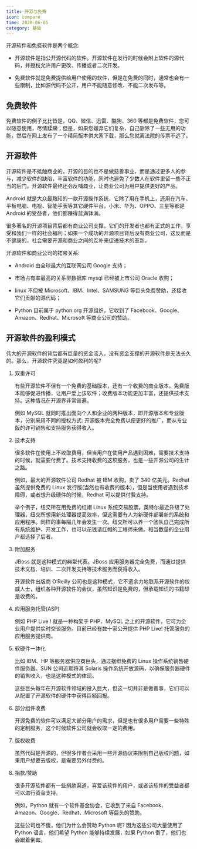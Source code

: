 ```yaml
---
title: 开源与免费
icon: compare
time: 2020-06-05
category: 基础
---
```


开源软件和免费软件是两个概念:

- 开源软件是指公开源代码的软件。开源软件在发行的时候会附上软件的源代码，并授权允许用户更改、传播或者二次开发。

- 免费软件就是免费提供给用户使用的软件，但是在免费的同时，通常也会有一些限制，比如源代码不公开，用户不能随意修改、不能二次发布等。

<!-- more -->

## 免费软件

免费软件的例子比比皆是，QQ、微信、迅雷、酷狗、360 等都是免费软件，您可以随意使用，尽情蹂躏；但是，如果您嫌弃它们复杂，自己删除了一些无用的功能，然后在网上发布了一个精简版本供大家下载，那么您就离法院的传票不远了。

## 开源软件

开源软件是不抵触商业的，开源的目的也不是做慈善事业，而是通过更多人的参与，减少软件的缺陷，丰富软件的功能，同时也避免了少数人在软件里留一些不正当的后门。开源软件最终还会反哺商业，让商业公司为用户提供更好的产品。

Android 就是大众最熟知的一款开源操作系统，它除了用在手机上，还用在汽车、平板电脑、电视、智能手表等其它硬件平台，小米、华为、OPPO、三星等都是 Android 的受益者，他们都赚得盆满钵满。

很多著名的开源项目背后都有商业公司支撑，它们的开发者也都有正式的工作，享受和我们一样的社会福利；如果一个成功的开源项目背后没有商业公司，这反而是不健康的，社会需要开源和商业之间的互补来促进技术的革新。

开源软件和商业公司的裙带关系:

- Android 由全球最大的互联网公司 Google 支持；

- 市场占有率最高的关系型数据库 mysql 已经被上市公司 Oracle 收购；

- linux 不但被 Microsoft、IBM、Intel、SAMSUNG 等巨头免费赞助，还接收它们贡献的源代码；

- Python 目前属于 python.org 开源组织，它收到了 Facebook、Google、Amazon、Redhat、Microsoft 等商业公司的赞助。

## 开源软件的盈利模式

伟大的开源软件的背后都有巨量的资金流入，没有资金支撑的开源软件是无法长久的。那么，开源软件究竟是如何盈利的呢?

1. 双重许可

   有些开源软件不但有一个免费的基础版本，还有一个收费的商业版本。免费版本能够促进传播，让用户爱上该软件；收费版本功能更加丰富，还提供技术支持。这种情况在开源界非常普遍。

   例如 MySQL 就同时推出面向个人和企业的两种版本，即开源版本和专业版本，分别采用不同的授权方式: 开源版本完全免费以便更好的推广，而从专业版的许可销售和支持服务获得收入。

2. 技术支持

   很多软件在使用上不收取费用，但当用户在使用产品遇到困难，需要技术支持的时候，就需要付费了。技术支持收费的这项服务，也是一些开源公司的生计之路。

   例如，最大的开源软件公司 Redhat 被 IBM 收购，卖了 340 亿美元。Redhat 虽然提供免费的 Linux 发行版(当然也有收费的版本)，但是当使用者遇到技术障碍，或者想升级硬件的时候，Redhat 可以提供付费支持。

   举个例子，纽交所在用免费的红帽 Linux 系统交易股票。英特尔最近升级了处理器，纽交所想用新处理器提高效率，但这需要有人为新硬件部署新的系统和应用程序。同样的事每隔几年会发生一次。纽交所可以养一个团队自己完成所有系统维护、开发工作，也可以花钱请红帽的工程师来做。相当数量的企业用户都选择了后者。

3. 附加服务

   JBoss 就是这种模式的典型代表。JBoss 应用服务器完全免费，而通过提供技术文档、培训、二次开发支持等技术服务而获得收入。

   开源软件出版商 O’Reilly 公司也是这种模式，它不遗余力地联系开源软件的权威人士，组织各种开源软件的会议，虽然知识是免费的，但承载知识的书籍却是收费的。

4. 应用服务托管(ASP)

   例如 PHP Live ! 就是一种构架于 PHP、MySQL 之上的开源软件，它可为企业用户提供实时交谈服务。目前已经有数十家公开提供 PHP Live! 托管服务的应用服务提供商。

5. 软硬件一体化

   比如 IBM、HP 等服务器供应商巨头，通过捆绑免费的 Linux 操作系统销售硬件服务器。SUN 公司近期将其 Solaris 操作系统开放源码，以确保服务器硬件的销售收入，也是这种模式的体现。

   这些巨头每年在开源软件领域的投入巨大，但这一切并非是做善事，它们可以从配置了开源软件的硬件中获得巨额回报。

6. 部分组件收费

   开源免费的软件可以满足大部分用户的需求，但是也有很多用户需要一些特殊的定制服务，这个时候软件公司就会收取一定的费用。

7. 版权收费

   虽然代码是开源的，但很多作者会采用一些开源协议来限制自己版权问题，如果用户想要去版权，是需要另外付费的。

8. 捐款/赞助

   很多开源软件都有一些捐款渠道，喜爱该软件的用户，或者该软件的受益者都可以进行资金支持。

   例如，Python 就有一个软件基金协会，它收到了来自 Facebook、Amazon、Google、Redhat、Microsoft 等巨头的赞助。

   这些公司也不傻，他们为什么会赞助 Python 呢? 因为这些公司大量使用了 Python 语言，他们希望 Python 能够持续发展，如果 Python 倒了，他们也会跟着倒霉。
